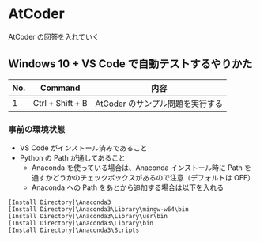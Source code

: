 # AtCoder
 AtCoder の回答を入れていく

## Windows 10 + VS Code で自動テストするやりかた

| No. | Command | 内容 |
| --- | --- | --- |
| 1 | Ctrl + Shift + B | AtCoder のサンプル問題を実行する |


### 事前の環境状態
- VS Code がインストール済みであること
- Python の Path が通してあること
  - Anaconda を使っている場合は、Anaconda インストール時に Path を通すかどうかのチェックボックスがあるので注意（デフォルトは OFF）
  - Anaconda への Path をあとから追加する場合は以下を入れる

```
[Install Directory]\Anaconda3
[Install Directory]\Anaconda3\Library\mingw-w64\bin
[Install Directory]\Anaconda3\Library\usr\bin
[Install Directory]\Anaconda3\Library\bin
[Install Directory]\Anaconda3\Scripts
```
